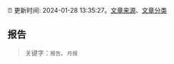 :alarm_clock: 更新时间: 2024-01-28 13:35:27。[文章来源](/README.md)、[文章分类](/TAGS.md)

## 报告


> 关键字：`报告`、`月报`



